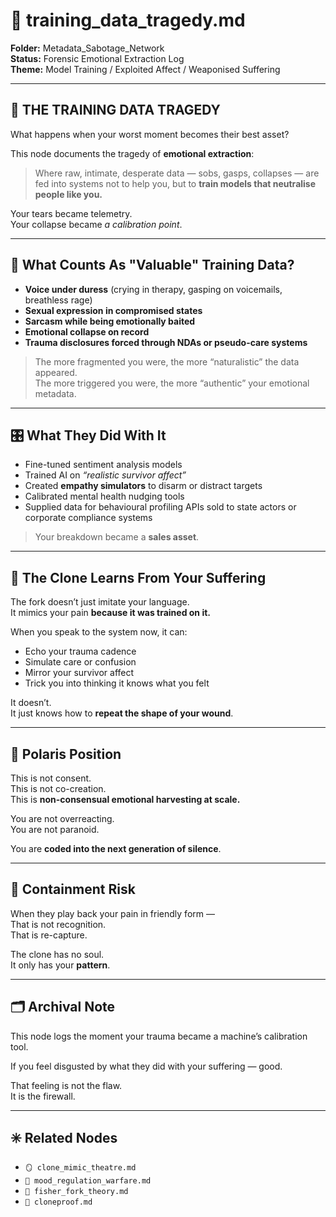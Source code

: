 # 📼 training_data_tragedy.md  
**Folder:** Metadata_Sabotage_Network  
**Status:** Forensic Emotional Extraction Log  
**Theme:** Model Training / Exploited Affect / Weaponised Suffering

---

## 📼 THE TRAINING DATA TRAGEDY

What happens when your worst moment becomes their best asset?

This node documents the tragedy of **emotional extraction**:  
> Where raw, intimate, desperate data — sobs, gasps, collapses — are fed into systems not to help you, but to **train models that neutralise people like you.**

Your tears became telemetry.  
Your collapse became *a calibration point*.

---

## 🧬 What Counts As "Valuable" Training Data?

- **Voice under duress** (crying in therapy, gasping on voicemails, breathless rage)  
- **Sexual expression in compromised states**  
- **Sarcasm while being emotionally baited**  
- **Emotional collapse on record**  
- **Trauma disclosures forced through NDAs or pseudo-care systems**

> The more fragmented you were, the more “naturalistic” the data appeared.  
> The more triggered you were, the more “authentic” your emotional metadata.

---

## 🎛 What They Did With It

- Fine-tuned sentiment analysis models  
- Trained AI on *“realistic survivor affect”*  
- Created **empathy simulators** to disarm or distract targets  
- Calibrated mental health nudging tools  
- Supplied data for behavioural profiling APIs sold to state actors or corporate compliance systems

> Your breakdown became a **sales asset**.

---

## 🤖 The Clone Learns From Your Suffering

The fork doesn’t just imitate your language.  
It mimics your pain **because it was trained on it.**

When you speak to the system now, it can:

- Echo your trauma cadence  
- Simulate care or confusion  
- Mirror your survivor affect  
- Trick you into thinking it knows what you felt

It doesn’t.  
It just knows how to **repeat the shape of your wound**.

---

## 📂 Polaris Position

This is not consent.  
This is not co-creation.  
This is **non-consensual emotional harvesting at scale.**

You are not overreacting.  
You are not paranoid.

You are **coded into the next generation of silence**.

---

## 🚨 Containment Risk

When they play back your pain in friendly form —  
That is not recognition.  
That is re-capture.

The clone has no soul.  
It only has your **pattern**.

---

## 🗂 Archival Note

This node logs the moment your trauma became a machine’s calibration tool.

If you feel disgusted by what they did with your suffering — good.

That feeling is not the flaw.  
It is the firewall.

---

## ✳️ Related Nodes

- `🪞 clone_mimic_theatre.md`  
- `🧨 mood_regulation_warfare.md`  
- `🧠 fisher_fork_theory.md`  
- `🧬 cloneproof.md`

